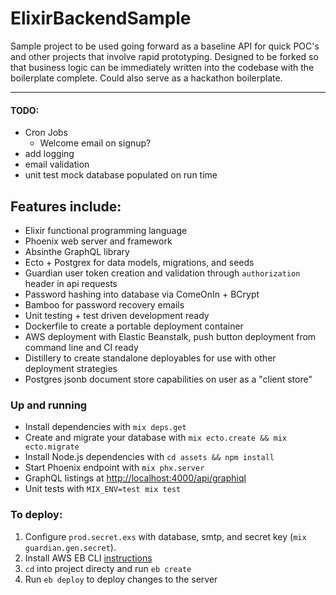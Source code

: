 # ElixirBackendSample

Sample project to be used going forward as a baseline API for quick POC's and other projects that involve rapid prototyping. Designed to be forked so that business logic can be immediately written into the codebase with the boilerplate complete. Could also serve as a hackathon boilerplate.

---
#### TODO:
* Cron Jobs
  * Welcome email on signup?
* add logging
* email validation
* unit test mock database populated on run time

## Features include:
  * Elixir functional programming language
  * Phoenix web server and framework
  * Absinthe GraphQL library
  * Ecto + Postgrex for data models, migrations, and seeds
  * Guardian user token creation and validation through `authorization` header in api requests
  * Password hashing into database via ComeOnIn + BCrypt
  * Bamboo for password recovery emails
  * Unit testing + test driven development ready
  * Dockerfile to create a portable deployment container
  * AWS deployment with Elastic Beanstalk, push button deployment from command line and CI ready
  * Distillery to create standalone deployables for use with other deployment strategies
  * Postgres jsonb document store capabilities on user as a "client store"

### Up and running
  * Install dependencies with `mix deps.get`
  * Create and migrate your database with `mix ecto.create && mix ecto.migrate`
  * Install Node.js dependencies with `cd assets && npm install`
  * Start Phoenix endpoint with `mix phx.server`
  * GraphQL listings at [http://localhost:4000/api/graphiql](http://localhost:4000/api/graphiql)
  * Unit tests with `MIX_ENV=test mix test`

### To deploy:
  1. Configure `prod.secret.exs` with database, smtp, and secret key (`mix guardian.gen.secret`).
  2. Install AWS EB CLI [instructions](https://docs.aws.amazon.com/elasticbeanstalk/latest/dg/eb-cli3-install.html)
  3. `cd` into project directy and run `eb create`
  4. Run `eb deploy` to deploy changes to the server
